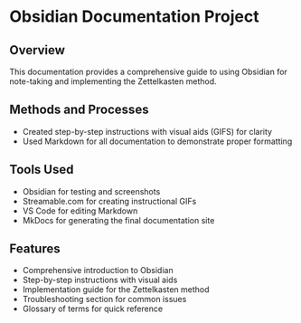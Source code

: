 # Obsidian Documentation Project

## Overview
This documentation provides a comprehensive guide to using Obsidian for note-taking and implementing the Zettelkasten method.

## Methods and Processes
- Created step-by-step instructions with visual aids (GIFS) for clarity
- Used Markdown for all documentation to demonstrate proper formatting

## Tools Used
- Obsidian for testing and screenshots
- Streamable.com for creating instructional GIFs
- VS Code for editing Markdown
- MkDocs for generating the final documentation site

## Features
- Comprehensive introduction to Obsidian
- Step-by-step instructions with visual aids
- Implementation guide for the Zettelkasten method
- Troubleshooting section for common issues
- Glossary of terms for quick reference